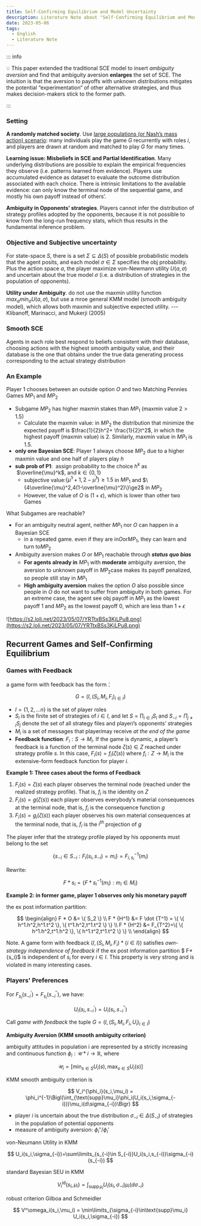 ```yaml
---
title: Self-Confirming Equilibrium and Model Uncertainty
description: Literature Note about "Self-Confirming Equilibrium and Model Uncertainty"
date: 2023-05-06
tags:
  - English
  - Literature Note
---
```


::: info

💡 This paper extended the traditional SCE model to insert *ambiguity aversion* and find that ambiguity aversion **enlarges** the set of SCE. The intuition is that the aversion to payoffs with unknown distributions mitigates the potential “experimentation“ of other alternative strategies, and thus makes decision-makers stick to the former path.

:::



### Setting

**A randomly matched society**. Use <u>large populations (or Nash’s mass action) scenario</u>: many individuals play the game $G$ recurrently with roles $i$, and players are drawn at random and matched to play $G$ for many times.

**Learning issue: Misbeliefs in SCE and Partial Identification**. Many underlying distributions are possible to explain the empirical frequencies they observe (i.e. patterns learned from evidence). Players use accumulated evidence as dataset to evaluate the outcome distribution associated with each choice. There is intrinsic limitations to the available evidence: can only know the terminal node of the sequential game, and mostly his own payoff instead of others’.

**Ambiguity in Opponents’ strategies**. Players cannot infer the distribution of strategy profiles adopted by the opponents, because it is not possible to know from the long-run frequency stats, which thus results in the fundamental inference problem.

### Objective and Subjective uncertainty

For state-space $S$, there is a set $\Sigma \subseteq \Delta(S)$ of possible probabilistic models that the agent posits, and each model $\sigma \in \Sigma$ specifies the obj probability. Plus the action space $a$, the player maximize von-Newmann utility $U(a, \sigma)$ and uncertain about the true model $\sigma$ (i.e. a distribution of strategies in the population of opponents).

**Utility under Ambiguity**. do not use the maxmin utility function $max_{a}min_{\sigma}U(a, \sigma)$, but use a mroe general KMM model (smooth ambiguity model), which allows both maxmin and subjective expected utility. ---Klibanoff, Marinacci, and Mukerji (2005)

### Smooth SCE

Agents in each role best respond to beliefs consistent with their database, choosing actions with the highest smooth ambiguity value, and their database is the one that obtains under the true data generating process corresponding to the actual strategy distribution

### An Example

Player 1 chooses between an outside option $O$ and two Matching Pennies Games $MP_1$ and $MP_2$

- Subgame $MP_2$ has higher maxmin stakes than $MP_1$ (maxmin value $2>1.5$)
  - Calculate the maxmin value: in $MP_2$ the distribution that minimize the expected payoff is $\frac{1}{2}h^2+ \frac{1}{2}t^2$, in which the highest payoff (maxmin value) is 2. Similarly, maxmin value in $MP_1$ is 1.5.
- **only one Bayesian SCE**: Player 1 always choose $MP_2$ due to a higher maxmin value and one half of players play $h$
- **sub prob of P1**:  assign probability to the choice $h^k$ as  $\overline{\mu}^k$, and $k \in \{0, 1\}$
  - subjective value:$\{\bar{\mu}^1+1,2-\bar{\mu}^1\} \ge 1.5$ in $MP_1$ and $\{4\overline{\mu}^2,4(1-\overline{\mu}^2)\}\ge2$ in $MP_2$
  - However, the value of $O$ is $(1+\epsilon)$, which is lower than other two Games

What Subgames are reachable?

- For an ambiguity neutral agent, neither $MP_1$ nor $O$ can happen in a Bayesian SCE
  - in a repeated game. even if they are in$O$or$MP_1$, they can learn and turn to$MP_2$
- Ambiguity aversion makes $O$ or $MP_1$ reachable through ***status quo bias***
  - **For agents already in** $MP_1$ with **moderate** ambiguity aversion, the aversion to unknown payoff in $MP_2$case makes its payoff penalized, so people still stay in $MP_1$
  - **High ambiguity aversion** makes the option $O$ also possible since people in $O$ do not want to suffer from ambiguity in both games. For an extreme case, the agent see obj payoff in $MP_1$ as the lowest payoff 1 and $MP_2$ as the lowest payoff 0, which are less than $1+\epsilon$

![https://s2.loli.net/2023/05/07/YRTtxBSs3KjLPu8.png](https://s2.loli.net/2023/05/07/YRTtxBSs3KjLPu8.png)

## Recurrent Games and Self-Confirming Equilibrium

### Games with Feedback

a game form with feedback has the form：

$$
G = (I,(S_i,M_i,F_i)_{i \in I})
$$

- $I = \{1, 2, …n\}$ is the set of player roles
- $S_i$ is the finite set of strategies of $i \in I$, and let $S=\prod_{i\in I}S_i$ and $S_{-i}=\Pi_{j\neq i}S_j$ denote the set of all strategy files and player$i$’s opponents’ strategies
- $M_i$ is a set of messages that player$i$may receive *at the end of the game*
- **Feedback function**: $F_i: S \to M_i$. If the game is dynamic, a player’s feedback is a function of the terminal node $\zeta(s)\in Z$ reached under strategy profile $s$. In this case, $F_i(s) = f_i(\zeta(s))$ where $f_i: Z \to M_i$ is the extensive-form feedback function for player $i$.

**Example 1: Three cases about the forms of Feedback**

1. $F_i(s) = \zeta(s)$ each player observes the terminal node (reached under the realized strategy profile). That is, $f_i$ is the identity on $Z$
2. $F_i(s) = g(\zeta(s))$ each player observes everybody’s material consequences at the terminal node, that is, $f_i$ is the consequence function $g$
3. $F_i(s) = g_i(\zeta(s))$ each player observes his own material consequences at the terminal node, that is, $f_i$ is the $i^{th}$ projection of $g$

The player infer that the strategy profile played by his opponents must belong to the set

$$
\{s_{-i} \in S_{-i}: F_{i} (s_{i}, s_{-i}) = m_i\} = F_{i,s_i}^{-1}(m_i)
$$

Rewrite:

$$
F*{s_i}=\{F*{s_i}^{-1}(m_i):m_i \in M_i\}
$$

**Example 2: in former game, player 1 observes only his monetary payoff**

the ex post information partition:

$$
\begin{align}
    F * O &= \{ S_2 \} \\
    F * {H^1} &= F \dot {T^1} = \{ \{ h^1.h^2,h^1.t^2 \}, \{ t^1.h^2,t^1.t^2 \} \} \\
    F * {H^2} &= F_{T^2}=\{ \{ h^1.h^2,t^1.h^2 \}, \{ h^1.t^2,t^1.t^2 \} \} \\
\end{align}
$$

Note. A game form with feedback $(I,(S_i,M_i,F_i) * \{ i \in I \})$ satisfies *own-strategy independence of feedback* if the ex post information partition $ F*{s_i}$ is independent of $s_i$ for every $i \in I$. This property is very strong and is violated in many interesting cases.

### Players' Preferences

For $F_{s_i}(s_{-i}^{'})=F_{s_i}(s_{-i}^{''})$, we have:

$$
U_i(s_i,s_{-i}^{'}) = U_i(s_i,s_{-i}^{''})
$$

Call *game with feedback* the tuple $G=(I,(S_i,M_i,F_i,U_i)_{i\in I})$

**Ambiguity Aversion (**KMM smooth ambiguity criterion**)**

ambiguity attitudes in population i are represented by a strictly increasing and continuous function $\phi_i : \mathcal{U}*i \to \mathbb{R}$, where 

$$
\mathcal U_i=[\min_{s\in S}U_i(s),\max_{s\in S}U_i(s)]
$$

KMM smooth ambiguity criterion is

$$
V_i^{\phi_i}(s_i,\mu_i) = \phi_i^{-1}\Bigl(\int_{\text{supp}\mu_i}\phi_i(U_i(s_i,\sigma_{-i}))\mu_i(d\sigma_{-i})\Bigr)
$$

- player $i$ is uncertain about the true distribution $\sigma_{-i} \in \Delta(S_{-i})$ of strategies in the population of potential opponents
- measure of ambiguity aversion:  $\phi_i''/\phi_i'$

von-Neumann Utility in KMM

$$
U_i(s_i,\sigma_{-i})=\sum\limits_{s_{-i}\in S_{-i}}U_i(s_i,s_{-i})\sigma_{-i}(s_{-i})
$$

standard Bayesian SEU in KMM

$$
V_i^{\operatorname{id}}(s_i,\mu_i) = \int_{\operatorname{supp}\mu_i} U_i(s_i,\sigma_{-i})\mu_i(d\sigma_{-i})
$$

robust criterion Gilboa and Schmeidler

$$
V^\omega_i(s_i,\mu_i) = \min\limits_{\sigma_{-i}\in\text{supp}\mu_i} U_i(s_i,\sigma_{-i})
$$



